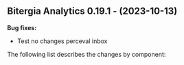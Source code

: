 ## Bitergia Analytics 0.19.1 - (2023-10-13)

**Bug fixes:**

 * Test no changes perceval inbox

The following list describes the changes by component:


